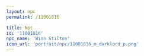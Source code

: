 ```yaml
---
layout: npc
permalink: /11001816

title: Npc
id: '11001816'
npc_name: 'Winn Stilton'
icon_url: 'portrait/npc/11001816_m_darklord_p.png'
---
```

